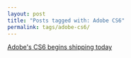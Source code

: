 ```yaml
---
layout: post
title: "Posts tagged with: Adobe CS6"
permalink: tags/adobe-cs6/
---
```

[Adobe's CS6 begins shipping today](/2012/05/adobes-cs6-begins-shipping-today)
